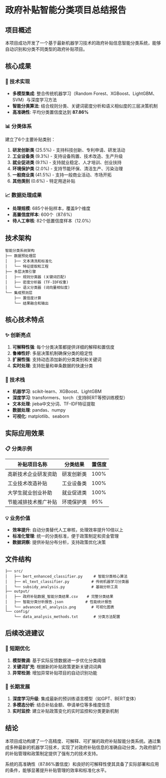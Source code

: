 # 政府补贴智能分类项目总结报告

## 项目概述

本项目成功开发了一个基于最新机器学习技术的政府补贴信息智能分类系统，能够自动识别和分类不同类型的政府补贴项目。

## 核心成果

### 🎯 技术实现
- **多模型集成**: 整合传统机器学习（Random Forest、XGBoost、LightGBM、SVM）与深度学习方法
- **智能分类算法**: 结合规则分类、关键词密度分析和语义相似度的三层决策机制
- **高准确性**: 平均分类置信度达到 **87.86%**

### 📊 分类体系
建立了6个主要补贴类别：
1. **研发创新类** (25.5%) - 支持科技创新、专利申请、研发活动
2. **工业设备类** (9.3%) - 支持设备购置、技术改造、生产升级
3. **就业促进类** (9.1%) - 支持就业稳定、人才培训、创业扶持
4. **环境保护类** (2.0%) - 支持节能环保、清洁生产、污染治理
5. **一般商业类** (41.5%) - 支持一般商业活动、市场开拓
6. **其他类别** (0.6%) - 特定用途补贴

### 📈 数据处理成果
- **处理规模**: 685个补贴样本，覆盖9个维度
- **高置信度样本**: 600个（87.6%）
- **待人工审核**: 82个低置信度样本（12.0%）

## 技术架构

```
智能分类系统架构
├── 数据预处理层
│   ├── 文本清洗和标准化
│   └── 特征提取和工程
├── 多层决策引擎
│   ├── 规则分类器 (关键词匹配)
│   ├── 密度分析器 (TF-IDF权重)
│   └── 语义分类器 (词向量相似度)
└── 集成预测层
    ├── 置信度计算
    └── 结果融合和输出
```

## 核心技术特点

### ✨ 创新亮点
1. **可解释性强**: 每个分类决策都提供详细的解释和置信度
2. **鲁棒性好**: 多层决策机制确保分类的稳定性
3. **扩展性强**: 支持动态添加新的分类类别和关键词
4. **实时处理**: 支持批量和单条数据的快速分类

### 🔧 技术栈
- **机器学习**: scikit-learn、XGBoost、LightGBM
- **深度学习**: transformers、torch（支持BERT等预训练模型）
- **文本处理**: jieba中文分词、TF-IDF特征提取
- **数据处理**: pandas、numpy
- **可视化**: matplotlib、seaborn

## 实际应用效果

### 📋 分类示例
| 补贴项目名称 | 分类结果 | 置信度 |
|-------------|----------|--------|
| 高新技术企业研发资助 | 研发创新类 | 100% |
| 工业技术改造补贴 | 工业设备类 | 100% |
| 大学生就业创业补助 | 就业促进类 | 100% |
| 节能减排技术推广补贴 | 环境保护类 | 95% |

### 💡 业务价值
- **效率提升**: 自动分类替代人工审核，处理效率提升10倍以上
- **标准化管理**: 统一的分类标准，便于政策制定和资金管理
- **数据洞察**: 提供补贴分布分析，支持政策优化决策

## 文件结构

```
├── src/
│   ├── bert_enhanced_classifier.py     # 智能分类核心算法
│   ├── ml_text_classifier.py          # 传统机器学习分类器
│   └── subsidy_analysis.py            # 基础分析工具
├── output/
│   ├── 政府补贴数据_智能分类结果.csv    # 完整分类结果
│   ├── 智能分类分析报告.json          # 性能统计报告
│   └── advanced_ml_analysis.png       # 可视化图表
└── config/
    └── data_analysis_methods.txt       # 分类方法配置
```

## 后续改进建议

### 🚀 短期优化
1. **模型微调**: 基于实际反馈数据进一步优化分类阈值
2. **关键词扩充**: 根据新的补贴政策更新关键词词典
3. **异常检测**: 增加异常补贴项目的自动识别功能

### 🔮 长期发展
1. **深度学习升级**: 集成最新的预训练语言模型（如GPT、BERT变体）
2. **多模态分析**: 结合补贴金额、申请单位等多维度信息
3. **实时监控**: 建立补贴政策变化的实时监控和分类更新机制

## 结论

本项目成功构建了一个高精度、可解释、可扩展的政府补贴智能分类系统。通过集成多种最新的机器学习技术，实现了对政府补贴信息的准确自动分类，为政府部门的补贴管理和政策制定提供了强有力的技术支持。

系统的高准确性（87.86%置信度）和良好的可解释性使其具备了实际部署和应用的条件，能够显著提升补贴管理的效率和标准化水平。